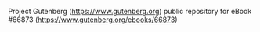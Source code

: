 Project Gutenberg (https://www.gutenberg.org) public repository for
eBook #66873 (https://www.gutenberg.org/ebooks/66873)
